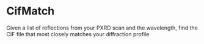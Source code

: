# CifMatch
Given a list of reflections from your PXRD scan and the wavelength, find the CIF file that most closely matches your diffraction profile
